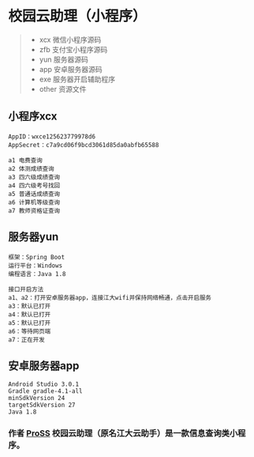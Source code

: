 ﻿# 校园云助理（小程序）

> * xcx 微信小程序源码
> * zfb 支付宝小程序源码
> * yun 服务器源码
> * app 安卓服务器源码
> * exe 服务器开启辅助程序
> * other 资源文件

## 小程序xcx

```
AppID：wxce125623779978d6
AppSecret：c7a9cd06f9bcd3061d85da0abfb65588

a1 电费查询
a2 体测成绩查询
a3 四六级成绩查询
a4 四六级考号找回
a5 普通话成绩查询
a6 计算机等级查询
a7 教师资格证查询
```

## 服务器yun
```
框架：Spring Boot
运行平台：Windows
编程语言：Java 1.8

接口开启方法
a1、a2：打开安卓服务器app，连接江大wifi并保持网络畅通，点击开启服务
a3：默认已打开
a4：默认已打开
a5：默认已打开
a6：等待网页端
a7：正在开发
```

## 安卓服务器app
```
Android Studio 3.0.1
Gradle gradle-4.1-all
minSdkVersion 24
targetSdkVersion 27
Java 1.8
```

### 作者 [ProSS][1] 校园云助理（原名江大云助手）是一款信息查询类小程序。

[1]:https://gitee.com/pross
